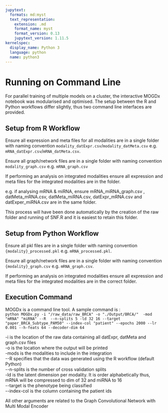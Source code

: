 ```yaml
---
jupytext:
  formats: md:myst
  text_representation:
    extension: .md
    format_name: myst
    format_version: 0.13
    jupytext_version: 1.11.5
kernelspec:
  display_name: Python 3
  language: python
  name: python3
---
```


# Running on Command Line
For parallel training of multiple models on a cluster, the interactive MOGDx notebook was modularised and optimised. The setup between the R and Python workflows differ slightly, thus two command line interfaces are provided. 

## Setup from R Workflow
Ensure all expression and meta files for all modalities are in a single folder with naming convention `modality_datExpr.csv`/`modality_datMeta.csv` e.g. `mRNA_datExpr.csv`/`mRNA_datMeta.csv`. 

Ensure all graph/network files are in a single folder with naming convention `modality_graph.csv` e.g. `mRNA_graph.csv`

If performing an analysis on integrated modalities ensure all expression and meta files for the integrated modalities are in the folder. 

e.g. if analysing mRNA & miRNA, ensure mRNA_miRNA_graph.csv , datMeta_mRNA.csv, datMeta_miRNA.csv, datExpr_mRNA.csv and datExper_miRNA.csv are in the same folder. 

This process will have been done automatically by the creation of the raw folder and running of SNF.R and it is easiest to retain this folder.

## Setup from Python Workflow
Ensure all pkl files are in a single folder with naming convention `{modality}_processed.pkl` e.g. `mRNA_processed.pkl`. 

Ensure all graph/network files are in a single folder with naming convention `{modality}_graph.csv` e.g. `mRNA_graph.csv`. 

If performing an analysis on integrated modalities ensure all expression and meta files for the integrated modalities are in the correct folder. 

## Execution Command

MOGDx is a command line tool. A sample command is : \
`python MOGDx.py -i "/raw_data/raw_BRCA" -o "./Output/BRCA/"  -mod "mRNA" "miRNA" --R  --n-splits 5 -ld 32 16 --target "paper_BRCA_Subtype_PAM50" --index-col "patient" --epochs 2000 --lr 0.001 --h-feats 64 --decoder-dim 64`

-i is the location of the raw data containing all datExpr, datMeta and graph.csv files \
-o is the location where the output will be printed \
-mods is the modalities to include in the integration  \
--R specifies that the data was generated using the R workflow (default Python) \
--n-splits is the number of cross validation splits \
-ld is the latent dimension per modality. It is order alphabetically thus, mRNA will be compressed to dim of 32 and miRNA to 16  \
--target is the phenotype being classified \
--index-col is the column containing the patient ids  

All other arguments are related to the Graph Convolutional Network with Multi Modal Encoder
